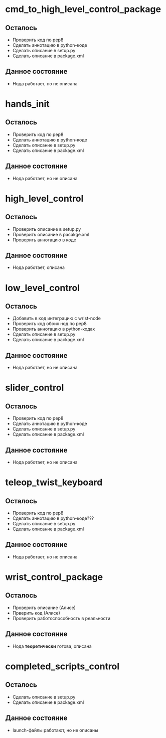 # cmd_to_high_level_control_package
## Осталось
- Проверить код по pep8
- Сделать аннотацию в python-коде
- Сделать описание в setup.py
- Сделать описание в package.xml
## Данное состояние
- Нода работает, но не описана


# hands_init
## Осталось
- Проверить код по pep8
- Сделать аннотацию в python-коде
- Сделать описание в setup.py
- Сделать описание в package.xml
## Данное состояние
- Нода работает, но не описана


# high_level_control
## Осталось
- Проверить описание в setup.py
- Проверить описание в pacakge.xml
- Проверить аннотацию в коде 
## Данное состояние
- Нода работает, описана


# low_level_control
## Осталось
- Добавить в код интеграцию с wrist-node 
- Проверить код обоих нод по pep8
- Проверить аннотацию в python-кодах
- Сделать описание в setup.py
- Сделать описание в package.xml
## Данное состояние
- Нода работает, но не описана

# slider_control
## Осталось
- Проверить код по pep8
- Сделать аннотацию в python-коде
- Сделать описание в setup.py
- Сделать описание в package.xml
## Данное состояние
- Нода работает, но не описана

# teleop_twist_keyboard
## Осталось
- Проверить код по pep8
- Сделать аннотацию в python-коде???
- Сделать описание в setup.py
- Сделать описание в package.xml
## Данное состояние
- Нода работает, но не описана

# wrist_control_package
## Осталось
- Проверить описание (Алисе)
- Прверить код (Алисе)
- Проверить работоспособность в реальности
## Данное состояние
- Нода **теоретически** готова, описана
# completed_scripts_control
## Осталось
- Сделать описание в setup.py
- Сделать описание в package.xml
## Данное состояние
- launch-файлы работают, но не описаны